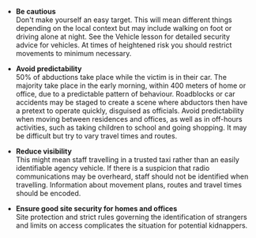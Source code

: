 [Title]: # (Reduce Opportunity)
[Difficulty]: # (Beginner)
[Order]: # (10)

*   **Be cautious**  
Don't make yourself an easy target. This will mean different things depending on the local context but may include walking on foot or driving alone at night. See the Vehicle lesson for detailed security advice for vehicles. At times of heightened risk you should restrict movements to minimum necessary.

*   **Avoid predictability**  
50% of abductions take place while the victim is in their car. The majority take place in the early morning, within 400 meters of home or office, due to a predictable pattern of behaviour. Roadblocks or car accidents may be staged to create a scene where abductors then have a pretext to operate quickly, disguised as officials. Avoid predictability when moving between residences and offices, as well as in off-hours activities, such as taking children to school and going shopping. It may be difficult but try to vary travel times and routes.

*   **Reduce visibility**  
This might mean staff travelling in a trusted taxi rather than an easily identifiable agency vehicle. If there is a suspicion that radio communications may be overheard, staff should not be identified when travelling. Information about movement plans, routes and travel times should be encoded.

*   **Ensure good site security for homes and offices**   
Site protection and strict rules governing the identification of strangers and limits on access complicates the situation for potential kidnappers.
